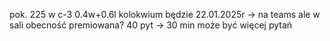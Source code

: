 pok. 225 w c-3 
0.4w+0.6l
kolokwium będzie 22.01.2025r -> na teams ale w sali
obecność premiowana?
40 pyt -> 30 min
może być więcej pytań
